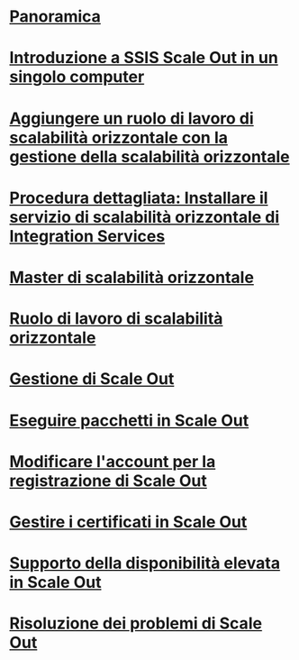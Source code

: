 # [Panoramica](integration-services-ssis-scale-out.md)
# [Introduzione a SSIS Scale Out in un singolo computer](get-started-with-ssis-scale-out-onebox.md)
# [Aggiungere un ruolo di lavoro di scalabilità orizzontale con la gestione della scalabilità orizzontale](add-scale-out-worker.md)
# [Procedura dettagliata: Installare il servizio di scalabilità orizzontale di Integration Services](walkthrough-set-up-integration-services-scale-out.md)
# [Master di scalabilità orizzontale](integration-services-ssis-scale-out-master.md)
# [Ruolo di lavoro di scalabilità orizzontale](integration-services-ssis-scale-out-worker.md)
# [Gestione di Scale Out](integration-services-ssis-scale-out-manager.md)
# [Eseguire pacchetti in Scale Out](run-packages-in-integration-services-ssis-scale-out.md)
# [Modificare l'account per la registrazione di Scale Out](change-logdb-account.md)
# [Gestire i certificati in Scale Out](deal-with-certificates-in-ssis-scale-out.md)
# [Supporto della disponibilità elevata in Scale Out](scale-out-support-for-high-availability.md)
# [Risoluzione dei problemi di Scale Out](troubleshooting-scale-out.md)
